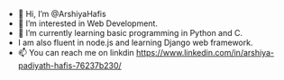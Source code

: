 - 👋 Hi, I’m @ArshiyaHafis
- 👀 I’m interested in Web Development.
- 🌱 I’m currently learning basic programming in Python  and C. 
- I am also fluent in node.js and learning Django web framework. 
- 📫 You can reach me on linkdin https://www.linkedin.com/in/arshiya-padiyath-hafis-76237b230/ 

<!---
ArshiyaHafis/ArshiyaHafis is a ✨ special ✨ repository because its `README.md` (this file) appears on your GitHub profile.
You can click the Preview link to take a look at your changes.
--->
